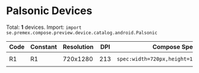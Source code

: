 # Palsonic Devices

Total: **1** devices. Import: `import se.premex.compose.preview.device.catalog.android.Palsonic`

| Code | Constant | Resolution | DPI | Compose Spec | Preview Usage |
|------|----------|------------|-----|-------------|---------------|
| R1 | R1 | 720x1280 | 213 | `spec:width=720px,height=1280px,dpi=213` | `@Preview(device = Palsonic.R1)` |

<!-- Generated automatically. Do not edit manually. -->
